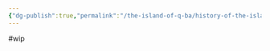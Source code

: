 ```yaml
---
{"dg-publish":true,"permalink":"/the-island-of-q-ba/history-of-the-island/the-gods-of-the-island/the-four-cardinal-gods/null/"}
---
```


#wip 
